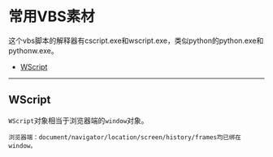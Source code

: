 # 常用VBS素材 #
这个vbs脚本的解释器有cscript.exe和wscript.exe，类似python的python.exe和pythonw.exe。

- [WScript](#wscript)

---

## <a id="wscript">WScript</a> ##

`WScript`对象相当于浏览器端的`window`对象。

    浏览器端：document/navigator/location/screen/history/frames均已绑在window。
